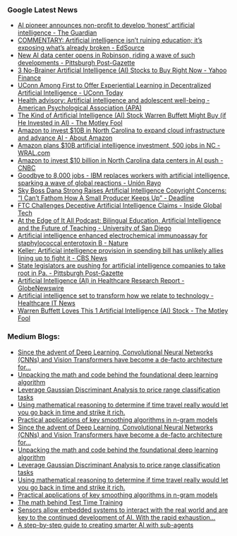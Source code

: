 ### Google Latest News
<!-- GOOGLE-NEWS-CONTENT:START -->

- [AI pioneer announces non-profit to develop ‘honest’ artificial intelligence - The Guardian](https://news.google.com/rss/articles/CBMif0FVX3lxTE8waE1ONzIwNnhsNHJrMTFEdkllRTZ6c1JLS3ZzMjBPaVJKNzczLWFfUGNfdmpXdVVFYklwQUZMdi1WdVk3TTJHQVdOc3BBaWt1X3BwODJWZ1kybEJRbWtOYWJVM2xTU3dPTjVhQTJrWGFwZDRueHdRcExYdTQyNkE?oc=5)
- [COMMENTARY: Artificial intelligence isn’t ruining education; it’s exposing what’s already broken - EdSource](https://news.google.com/rss/articles/CBMiswFBVV95cUxOajRtS2I4VFVVakpqVlpuSWpsNjFNdW56MzNhY0FRazJXd2dNcHVzUjhBUGdYcmgtbFZDNDU3YU9fbzdBQzV0alhfTGZnc3R6RHRocXdSOUZfN1I5U2doSU5NTVRIdml0dzRfbnFaMzR6TkNDTjRoUE5USzdMb1NLRjktd3gyWUlONlFCYUc5Z0VWc1QxUk9JMS1pZkltcmM4aFRFNG9wQXlsVFJDZWNGZHJYcw?oc=5)
- [New AI data center opens in Robinson, riding a wave of such developments - Pittsburgh Post-Gazette](https://news.google.com/rss/articles/CBMi5AFBVV95cUxPNW5uMENETExsQWQ0ejdIWGIydWlXTGZuNDJqUk1kWElRVnB1cUJjX2M0S0FPenJ5SEN5YkxzY3ZfM01wSmtXRFdmXzEza3JHLWhuSkZnOWpxZzN2MVg1eUJOQklvUHY5QTNRSmlFa1ZOQk9xTEE4blN3d0o5TVFValNwZWNSSWNqX19vaHlRMDluWlBNMExJUFJlSkVUSkxENmFrMndaMWVCeV9QWmhrTnVIU3VUSldpVzl3N3M0b281Z3JWNnQ4czBNSXdvNWU4N3IzWUJMdUZtdGVEM2daZnBTLTY?oc=5)
- [3 No-Brainer Artificial Intelligence (AI) Stocks to Buy Right Now - Yahoo Finance](https://news.google.com/rss/articles/CBMiigFBVV95cUxObERrZTR4bmRJR1p1WEZyWGJKTTAyOVpSSUVoeG9namY5cE5KbXpTQkFzUUtPSEJmbktQZzZka29NQ0ZmTzBlUlE4ejBqTTQ5ZWNQcEZGN3RnYjlXc0kzY2R2NlVDcVRBdW9fbWI3WlhBMXJBSEh4ZGlFcUdIX3h2a1F0dWRuQm0tdEE?oc=5)
- [UConn Among First to Offer Experiential Learning in Decentralized Artificial Intelligence - UConn Today](https://news.google.com/rss/articles/CBMivwFBVV95cUxPU3pxbl9MbTJ4eTI5SnB1djY4Qkh2TW9vc2FleEpoazE5NjVaelVrNHVaSXZsM3pXYmNPbDRxMlZvY1lUcWxaUlJIcm9LREJ2Y0JxaW9oS2l4VXU5c0ZRZEtaVnZmanlmLTY4RlBwS3FQYjJ3R29LelF3dUY0b2xvUTdPSzlIdHJyc3hiU09aTEk2Y2RZVFZMUDR4c3VRV3QxNV8tUWhEenlCOWM0LWc2RllHcWpYb09td2lBYnJVUQ?oc=5)
- [Health advisory: Artificial intelligence and adolescent well-being - American Psychological Association (APA)](https://news.google.com/rss/articles/CBMirAFBVV95cUxPNl91UlVXbXVUVk1zZ0tSdk1qVWx6NThfckswV1BRcE5TSmUzMTJlOXpUNmNBckg3MUlQWFVSVkkwUS1nZzZzUGozWXFLcDlfTC1raFN4VTFVYTFSNjl2cHNST09tQlNvOXN6NzNsV2tTQnlLWl9sSVowUVUydmpfcElHVS1TUjlfdWY2UTZ1Uk1DX2ZrM3IxS2czOHJVanhrUGpIci1XWUxobElD?oc=5)
- [The Kind of Artificial Intelligence (AI) Stock Warren Buffett Might Buy (if He Invested in AI) - The Motley Fool](https://news.google.com/rss/articles/CBMimAFBVV95cUxOU211SVNmeVFvRmRSY1BlZG1WYjAwQTNKazFNalh0MVR3T0xBOFoxRFFIRDVIX3lyOGlxako2bk05RWt5SjE0Ti1NZG1FRWFucXNMSFN3UFljVFNCeHpwMzJkaWRFZjJic0ZsQjZQRkpfSDRwaTlIbjVQU0ZvSklZTmFLckVENzNLWmdBT3lzQVo0a2ZSVTQ4YQ?oc=5)
- [Amazon to invest $10B in North Carolina to expand cloud infrastructure and advance AI - About Amazon](https://news.google.com/rss/articles/CBMilAFBVV95cUxNazc1TFpqcTdvOVlzbjJ2aEYyWUtkYzJtMVM2S2dKMmNCYkY0bDFWTVBLQldDNHh1RFhHeWNTX1RURTFRZ3pkaVFUTmxUbFBORXRTRHpwaHZhNHljeWxvNFVRTDNuSnBxTUp4bzcxcmRuWHcxRUNmeHVaQWRjYXJWYkh4dkU1R1NvaVotOXpKbHBXOHNH?oc=5)
- [Amazon plans $10B artificial intelligence investment, 500 jobs in NC - WRAL.com](https://news.google.com/rss/articles/CBMipAFBVV95cUxNLUhIekw5UjI1b1NuY2RZbzI1eFhiZktNOVB3aDdrWjVWRFdxQk9hM21Od1Q4Q0duTkZxc3BxdEwtS3pYQkpEdzlCekZ0UGxzdHU1MGVFQVlCV2ZjWXRKVXpjcmhMYVExM1hkVWo2YjBKRVBwSzU4aTZrY1NfSHhKbC01UXZfQ01PWVpFeGlabE9iT1E2Ulo1QkRxQ0hudkNHMFlRatIBSkFVX3lxTE55MExjdzRYZlFvYWwwbnh0S05xajBwLVdIcWRNRXo3czNWdFB0WVcxLUhJY05SSmJJRkVQOU9LVFR4bE1ZS01EQk53?oc=5)
- [Amazon to invest $10 billion in North Carolina data centers in AI push - CNBC](https://news.google.com/rss/articles/CBMia0FVX3lxTE45azFyaG50VGliZXc0Z1g0eTFRWk43Y0MxLXd0dG9oQmIzd0ppcDNBRzVQMXcxU29qWlNFdlVvV0JPOWNDbW5nalctRGdaSTRPeUFnZHpBeW8xQUVOY0JhY2RiQ19LTnhTQUVJ0gFwQVVfeXFMTWMxMl9lMW1zVFJJT0ZJV1ZZaUlVUDRQMU5CS1c5UzBadXFWVkUxM3ZOaTRHN0FNWjNsaFU4ZkFCODNWMVU1REpsQUhBaTcyWC0yazd4T1NvRnh1UkxTa3V0SG40OVlGTFFuRGRXcEZtRA?oc=5)
- [Goodbye to 8,000 jobs - IBM replaces workers with artificial intelligence, sparking a wave of global reactions - Unión Rayo](https://news.google.com/rss/articles/CBMiZ0FVX3lxTFA5aERoVE9icDJFRmsydDNvM1BMWFJpYl90ZGdSNkNXREVTUnBpZXZfd0RFME1fYjhvMF80NVRLcDhZaU9vTnpFR0hVbXJsVkpQOEtGUW5qbEhaUjlCUTc1SzBMRXJ1NVU?oc=5)
- [Sky Boss Dana Strong Raises Artificial Intelligence Copyright Concerns: “I Can’t Fathom How A Small Producer Keeps Up” - Deadline](https://news.google.com/rss/articles/CBMikAFBVV95cUxQYjROOHN5ZW9WbXBUYVhDVVI3Rk5DTW9oOGdPTzB2UTRpd1R2RFM3REg4YklpdF9Mcmp1MmFxVlk0SmI0MUhaY2NpMTl1ZEVpSjVucHdhUXpvZURaWlRfLVM5djVpbUVPb0ctcVZXN09POXZtWk1hQ2tELVEwV25FZG9mTzdRQk1vN0tWS255MUk?oc=5)
- [FTC Challenges Deceptive Artificial Intelligence Claims - Inside Global Tech](https://news.google.com/rss/articles/CBMiogFBVV95cUxNWl9UVndldE9MQjJOX21VTXoyZlFJLThYbXJzY05QQ0lxb2ZkRE5LUkROSGJHWFNuNVd1bzY3QnFUckcyZjlyRVdsSHZYLXREc05YOUZMTnY5My1SYU13NldEaVRTNm9yOWVzR2MyVGV4eVNLa1haLS16VEhOSlhGS3VzX1ZEVk5mTzRCdGw4TzZGb0tJcUQtNi1mdDdVZzJCZEE?oc=5)
- [At the Edge of It All Podcast: Bilingual Education, Artificial Intelligence and the Future of Teaching - University of San Diego](https://news.google.com/rss/articles/CBMiY0FVX3lxTE1yRHQ1bE5Wa2JXZXpvWEkweTZobzVqSUhFOEl6VzhlZXZGbFNtVUtFTFV3QjZrY3MxQzI2TjNHZGRmZUxYUVRhLXp0RHl2U1lYMkthY2JtRVNJdzM2cnNYbWluOA?oc=5)
- [Artificial intelligence enhanced electrochemical immunoassay for staphylococcal enterotoxin B - Nature](https://news.google.com/rss/articles/CBMiX0FVX3lxTE5tNUpucmNObVNISW90bWIwZTFza1V2bUZ5VGhOcXVyb3FEUF9Lak4xTVZHcEY4eUQxc2hPVVdmX2VBZXNyQlpyWHI3ZjRFWjFVTks4UDVZdkVEeWlWX05v?oc=5)
- [Keller: Artificial intelligence provision in spending bill has unlikely allies lining up to fight it - CBS News](https://news.google.com/rss/articles/CBMijgFBVV95cUxNa2hNbzd3YjBvaWNWcjVGcjhfQ3BPU24xLV94VFppVHhmRWFQWWRsMTI1SlVNMFBJUXppQzQ2ZVl2ZHhQZ0FsREQtOVdPOUNhbXNtRFgxbFE5SlkyWWVxVVU1X2FfU1hZTjdNNk9yY1FoYnFzWm9FRGNGTjN0QUt0SGJnb0tVbm01U2xkQUdR0gGTAUFVX3lxTE5GXzhzRTdWMkloU3pudmFGSmIzc2JoN2RrMVpTbWl3NmVWeUdhWk5GbDlQWFFaQ3BpUWxfek5LNGtJRDlVcnBrb1pWd1AyTV8wSk0xc2tJY0RDMjZfZFNZRWdqWk1ueDg0NnNudzhiNkhVdEo3UFJnUWJqYXFRUHRHbmVFbzZJRW9MRkR3RWxJZ3lqTQ?oc=5)
- [State legislators are pushing for artificial intelligence companies to take root in Pa. - Pittsburgh Post-Gazette](https://news.google.com/rss/articles/CBMiwAFBVV95cUxNOEpKTUlScXhOVWJaZFU2WFAzSmJMeXgxOF9uajlnektEbDA0WTJjeGlhVzVBNXlTMHlhUnFyRFV1QjY0V1dnckVqd2F2M3dQT3JjcTZ5SWRiTHBsbFN4SjR3dVUwM1JiSmZGVGZCQV90VHBqdUR0STFsQWs2UDMzWmZhb240VUlDSWNiN3U3UVBTNWhNV3JJQVJ1NkdIYXJLN3dBRjZIbXJoTk5EbkxZSUwza1pjbmZnOFBDRzZBUkw?oc=5)
- [Artificial Intelligence (AI) in Healthcare Research Report - GlobeNewswire](https://news.google.com/rss/articles/CBMi3AJBVV95cUxQOE5OR2llNmJQaVFGN2VIM1NIbF9fVE9ITkJlN1Q3MU81OVpfcVVSRGp1T1NMU2ljNGt1eDc0ZDJlUjV0X3ZGempzeGdqdXZaVEZZMHlQYzNza0lPMVFzYWJGZnJSZmY3U0FmVXN3QTdWNFVCRUUyMTdBNG9ILXNucFkzX25VU3dkQk5JUnFpbFNwaGJKV3pCWEZyY2RIMnRzR3lkOHRfbDFybFdxVGJxNjlGVUkzbUEwVVYxcGZpaDR1cTJlV2VnRzBYTndNaVNRd1dmQmFtcGJ4OUhBVzdJY3IwaldwQnB1eGZkVkpxdWxrU0J4akRWOWpRMzNha3QyUFF3OGI4RkhIWlV5cVU5U1U2RlppdTRDa0xtR1B0R0t1aG51OG12RHp0bGxwbTlkV2ZuVzVqaUpfVEE3Nk5OQWFUeHlrQzJyZDlldTlIUDIyS3YtLWhnZ2ZLV18?oc=5)
- [Artificial intelligence set to transform how we relate to technology - Healthcare IT News](https://news.google.com/rss/articles/CBMiowFBVV95cUxPcXN4YVRqU21fT1d6ZWNKZW15WkI0aUt6TUdvbHUxaW1rZmstdXQ2cUk1SnNya3AwRy1GLWdhcnp3ay1LM3JEeGN5UDF2Z1FET3ktWTlIQW9vQ3VWOFdUbnB6VDd6YUVGLU84MEF2bk10Y2tneFV3QXMwVDdFOUpoc1R3YzUzSE5YZ3ZuY1luNlM0WjhGckI3NDRLcjEyS2stajA0?oc=5)
- [Warren Buffett Loves This 1 Artificial Intelligence (AI) Stock - The Motley Fool](https://news.google.com/rss/articles/CBMilwFBVV95cUxNNmxDN0gtREdoc0NQZ1lOVm42Ny1TbVdWQXdGTEhuOWEzLTNPUTNXVXhTN2ZKS0h5Mk5kMmU5clhta1ZGeXMybEhMQXg2aDZLdWRPekVxd3VoRzlnTWx4M19BUllwMkgtajkyalNXUERLRC13NDk3TWRKUXpCVU5vQzdfR0hCbVpFYkxMM1JWdC1WMmwwbXow?oc=5)<!-- GOOGLE-NEWS-CONTENT:END -->

### Medium Blogs:
<!-- MEDIUM-CONTENT:START -->

- [Since the advent of Deep Learning, Convolutional Neural Networks (CNNs) and Vision Transformers have become a de-facto architecture for…](https://medium.com/ai-advances/medmamba-explained-the-first-vision-mamba-for-generalized-medical-image-classification-is-3aee20a0751a?source=topic_portal---recommended_stories---machine_learning---0-107--------------------023e5f2e_d755_45e0_8983_014339d88e3b--------------)
- [Unpacking the math and code behind the foundational deep learning algorithm](https://medium.com/gitconnected/building-a-custom-perceptron-classifier-2d2520dc96f4?source=topic_portal---recommended_stories---machine_learning---1-107--------------------023e5f2e_d755_45e0_8983_014339d88e3b--------------)
- [Leverage Gaussian Discriminant Analysis to price range classification tasks](https://medium.com/@kuriko-iwai/modeling-gaussian-discriminant-analysis-with-lda-and-qda-21ce01d4a455?source=topic_portal---recommended_stories---machine_learning---2-107--------------------023e5f2e_d755_45e0_8983_014339d88e3b--------------)
- [Using mathematical reasoning to determine if time travel really would let you go back in time and strike it rich.](https://medium.com/@drewjosselyn/why-time-travel-might-fail-to-let-you-win-big-sports-betting-or-on-the-stock-market-86d015a288a1?source=topic_portal---recommended_stories---machine_learning---3-107--------------------023e5f2e_d755_45e0_8983_014339d88e3b--------------)
- [Practical applications of key smoothing algorithms in n-gram models](https://medium.com/@kuriko-iwai/smoothing-techniques-solving-zero-frequency-in-nlp-dd24544b4c18?source=topic_portal---recommended_stories---machine_learning---4-107--------------------023e5f2e_d755_45e0_8983_014339d88e3b--------------)
- [Since the advent of Deep Learning, Convolutional Neural Networks (CNNs) and Vision Transformers have become a de-facto architecture for…](https://medium.com/ai-advances/medmamba-explained-the-first-vision-mamba-for-generalized-medical-image-classification-is-3aee20a0751a?source=topic_portal---recommended_stories---machine_learning---0-107--------------------023e5f2e_d755_45e0_8983_014339d88e3b--------------)
- [Unpacking the math and code behind the foundational deep learning algorithm](https://medium.com/gitconnected/building-a-custom-perceptron-classifier-2d2520dc96f4?source=topic_portal---recommended_stories---machine_learning---1-107--------------------023e5f2e_d755_45e0_8983_014339d88e3b--------------)
- [Leverage Gaussian Discriminant Analysis to price range classification tasks](https://medium.com/@kuriko-iwai/modeling-gaussian-discriminant-analysis-with-lda-and-qda-21ce01d4a455?source=topic_portal---recommended_stories---machine_learning---2-107--------------------023e5f2e_d755_45e0_8983_014339d88e3b--------------)
- [Using mathematical reasoning to determine if time travel really would let you go back in time and strike it rich.](https://medium.com/@drewjosselyn/why-time-travel-might-fail-to-let-you-win-big-sports-betting-or-on-the-stock-market-86d015a288a1?source=topic_portal---recommended_stories---machine_learning---3-107--------------------023e5f2e_d755_45e0_8983_014339d88e3b--------------)
- [Practical applications of key smoothing algorithms in n-gram models](https://medium.com/@kuriko-iwai/smoothing-techniques-solving-zero-frequency-in-nlp-dd24544b4c18?source=topic_portal---recommended_stories---machine_learning---4-107--------------------023e5f2e_d755_45e0_8983_014339d88e3b--------------)
- [The math behind Test Time Training](https://medium.com/generative-ai/a-breakthrough-in-video-generation-test-time-training-e679a6afeec4?source=topic_portal---recommended_stories---machine_learning---5-107--------------------023e5f2e_d755_45e0_8983_014339d88e3b--------------)
- [Sensors allow embedded systems to interact with the real world and are key to the continued development of AI. With the rapid exhaustion…](https://medium.com/ai-advances/embedded-ai-anomaly-detection-using-sensor-machine-learning-032e3de81885?source=topic_portal---recommended_stories---machine_learning---6-107--------------------023e5f2e_d755_45e0_8983_014339d88e3b--------------)
- [A step-by-step guide to creating smarter AI with sub-agents](https://medium.com/gitconnected/building-a-multi-agent-ai-system-with-langgraph-and-langsmith-6cb70487cd81?source=topic_portal---recommended_stories---machine_learning---7-107--------------------023e5f2e_d755_45e0_8983_014339d88e3b--------------)<!-- MEDIUM-CONTENT:END -->
